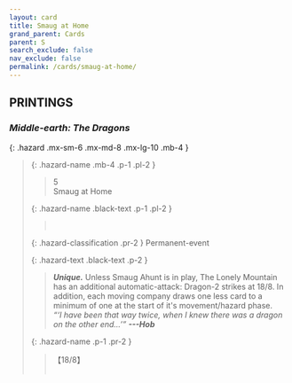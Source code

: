 ```yaml
---
layout: card
title: Smaug at Home
grand_parent: Cards
parent: S
search_exclude: false
nav_exclude: false
permalink: /cards/smaug-at-home/
---
```


## PRINTINGS


### _Middle-earth: The Dragons_

{: .hazard .mx-sm-6 .mx-md-8 .mx-lg-10 .mb-4 }
> {: .hazard-name .mb-4 .p-1 .pl-2 }
> > <div class="hazard-mp">5</div>
> > <div class="card-name">Smaug at Home</div>
>
> {: .hazard-name .black-text .p-1 .pl-2 }
> > &nbsp;
>
> {: .hazard-classification .pr-2 }
> Permanent-event
>
> {: .hazard-text .black-text .p-2 }
> > _**Unique.**_ Unless Smaug Ahunt is in play, The Lonely Mountain has an additional automatic-attack: Dragon-2 strikes at 18/8. In addition, each moving company draws one less card to a minimum of one at the start of it's movement/hazard phase. <br>_“‘I have been that way twice, when I knew there was a dragon on the other end...’”_ ***---&#65279;Hob*** 
>
> {: .hazard-name .p-1 .pr-2 }
> > <div class="card-shield">【18/8】</div>
> > <div class="card-corruption">&nbsp;</div>
